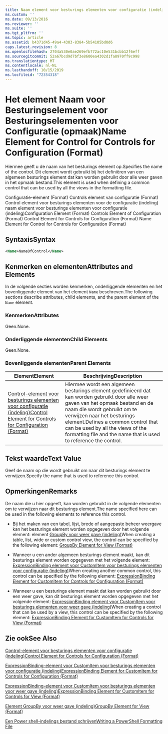 ```yaml
---
title: Naam element voor besturings elementen voor configuratie (indeling) | Microsoft Docs
ms.custom: ''
ms.date: 09/13/2016
ms.reviewer: ''
ms.suite: ''
ms.tgt_pltfrm: ''
ms.topic: article
ms.assetid: b4371d45-49a4-4303-8384-5b54105bd0d6
caps.latest.revision: 8
ms.openlocfilehash: 2704a530e0ae269efb772ac10e531bcbb12f6eff
ms.sourcegitcommit: 52a67bcd9d7bf3e8600ea4302d1fa8970ff9c998
ms.translationtype: MT
ms.contentlocale: nl-NL
ms.lasthandoff: 10/15/2019
ms.locfileid: "72354318"
---
```

# <a name="name-element-for-control-for-controls-for-configuration-format"></a><span data-ttu-id="87063-102">Het element Naam voor Besturingselement voor Besturingselementen voor Configuratie (opmaak)</span><span class="sxs-lookup"><span data-stu-id="87063-102">Name Element for Control for Controls for Configuration (Format)</span></span>

<span data-ttu-id="87063-103">Hiermee geeft u de naam van het besturings element op.</span><span class="sxs-lookup"><span data-stu-id="87063-103">Specifies the name of the control.</span></span> <span data-ttu-id="87063-104">Dit element wordt gebruikt bij het definiëren van een algemeen besturings element dat kan worden gebruikt door alle weer gaven in het opmaak bestand.</span><span class="sxs-lookup"><span data-stu-id="87063-104">This element is used when defining a common control that can be used by all the views in the formatting file.</span></span>

<span data-ttu-id="87063-105">Configuratie-element (Format) Controls element van configuratie (Format) Control element voor besturings elementen voor de configuratie (indeling) naam element voor besturings elementen voor configuratie (indeling)</span><span class="sxs-lookup"><span data-stu-id="87063-105">Configuration Element (Format) Controls Element of Configuration (Format) Control Element for Controls for Configuration (Format) Name Element for Control for Controls for Configuration (Format)</span></span>

## <a name="syntax"></a><span data-ttu-id="87063-106">Syntaxis</span><span class="sxs-lookup"><span data-stu-id="87063-106">Syntax</span></span>

```xml
<Name>NameOfControl</Name>

```

## <a name="attributes-and-elements"></a><span data-ttu-id="87063-107">Kenmerken en elementen</span><span class="sxs-lookup"><span data-stu-id="87063-107">Attributes and Elements</span></span>

<span data-ttu-id="87063-108">In de volgende secties worden kenmerken, onderliggende elementen en het bovenliggende element van het element `Name` beschreven.</span><span class="sxs-lookup"><span data-stu-id="87063-108">The following sections describe attributes, child elements, and the parent element of the `Name` element.</span></span>

### <a name="attributes"></a><span data-ttu-id="87063-109">Kenmerken</span><span class="sxs-lookup"><span data-stu-id="87063-109">Attributes</span></span>

<span data-ttu-id="87063-110">Geen.</span><span class="sxs-lookup"><span data-stu-id="87063-110">None.</span></span>

### <a name="child-elements"></a><span data-ttu-id="87063-111">Onderliggende elementen</span><span class="sxs-lookup"><span data-stu-id="87063-111">Child Elements</span></span>

<span data-ttu-id="87063-112">Geen.</span><span class="sxs-lookup"><span data-stu-id="87063-112">None.</span></span>

### <a name="parent-elements"></a><span data-ttu-id="87063-113">Bovenliggende elementen</span><span class="sxs-lookup"><span data-stu-id="87063-113">Parent Elements</span></span>

|<span data-ttu-id="87063-114">Element</span><span class="sxs-lookup"><span data-stu-id="87063-114">Element</span></span>|<span data-ttu-id="87063-115">Beschrijving</span><span class="sxs-lookup"><span data-stu-id="87063-115">Description</span></span>|
|-------------|-----------------|
|[<span data-ttu-id="87063-116">Control-element voor besturings elementen voor configuratie (indeling)</span><span class="sxs-lookup"><span data-stu-id="87063-116">Control Element for Controls for Configuration (Format)</span></span>](./control-element-for-controls-for-configuration-format.md)|<span data-ttu-id="87063-117">Hiermee wordt een algemeen besturings element gedefinieerd dat kan worden gebruikt door alle weer gaven van het opmaak bestand en de naam die wordt gebruikt om te verwijzen naar het besturings element.</span><span class="sxs-lookup"><span data-stu-id="87063-117">Defines a common control that can be used by all the views of the formatting file and the name that is used to reference the control.</span></span>|

## <a name="text-value"></a><span data-ttu-id="87063-118">Tekst waarde</span><span class="sxs-lookup"><span data-stu-id="87063-118">Text Value</span></span>

<span data-ttu-id="87063-119">Geef de naam op die wordt gebruikt om naar dit besturings element te verwijzen.</span><span class="sxs-lookup"><span data-stu-id="87063-119">Specify the name that is used to reference this control.</span></span>

## <a name="remarks"></a><span data-ttu-id="87063-120">Opmerkingen</span><span class="sxs-lookup"><span data-stu-id="87063-120">Remarks</span></span>

<span data-ttu-id="87063-121">De naam die u hier opgeeft, kan worden gebruikt in de volgende elementen om te verwijzen naar dit besturings element.</span><span class="sxs-lookup"><span data-stu-id="87063-121">The name specified here can be used in the following elements to reference this control.</span></span>

- <span data-ttu-id="87063-122">Bij het maken van een tabel, lijst, brede of aangepaste beheer weergave kan het besturings element worden opgegeven door het volgende element: element [GroupBy voor weer gave (indeling)](./groupby-element-for-view-format.md)</span><span class="sxs-lookup"><span data-stu-id="87063-122">When creating a table, list, wide or custom control view, the control can be specified by the following element: [GroupBy Element for View (Format)](./groupby-element-for-view-format.md)</span></span>

- <span data-ttu-id="87063-123">Wanneer u een ander algemeen besturings element maakt, kan dit besturings element worden opgegeven met het volgende element: [ExpressionBinding element voor CustomItem voor besturings elementen voor configuratie (indeling)](./expressionbinding-element-for-customitem-for-controls-for-configuration-format.md)</span><span class="sxs-lookup"><span data-stu-id="87063-123">When creating another common control, this control can be specified by the following element: [ExpressionBinding Element for CustomItem for Controls for Configuration (Format)](./expressionbinding-element-for-customitem-for-controls-for-configuration-format.md)</span></span>

- <span data-ttu-id="87063-124">Wanneer u een besturings element maakt dat kan worden gebruikt door een weer gave, kan dit besturings element worden opgegeven met het volgende element: [ExpressionBinding element voor CustomItem voor besturings elementen voor weer gave (indeling)](./expressionbinding-element-for-customitem-for-controls-for-view-format.md)</span><span class="sxs-lookup"><span data-stu-id="87063-124">When creating a control that can be used by a view, this control can be specified by the following element: [ExpressionBinding Element for CustomItem for Controls for View (Format)](./expressionbinding-element-for-customitem-for-controls-for-view-format.md)</span></span>

## <a name="see-also"></a><span data-ttu-id="87063-125">Zie ook</span><span class="sxs-lookup"><span data-stu-id="87063-125">See Also</span></span>

[<span data-ttu-id="87063-126">Control-element voor besturings elementen voor configuratie (indeling)</span><span class="sxs-lookup"><span data-stu-id="87063-126">Control Element for Controls for Configuration (Format)</span></span>](./control-element-for-controls-for-configuration-format.md)

[<span data-ttu-id="87063-127">ExpressionBinding-element voor CustomItem voor besturings elementen voor configuratie (indeling)</span><span class="sxs-lookup"><span data-stu-id="87063-127">ExpressionBinding Element for CustomItem for Controls for Configuration (Format)</span></span>](./expressionbinding-element-for-customitem-for-controls-for-configuration-format.md)

[<span data-ttu-id="87063-128">ExpressionBinding-element voor CustomItem voor besturings elementen voor weer gave (indeling)</span><span class="sxs-lookup"><span data-stu-id="87063-128">ExpressionBinding Element for CustomItem for Controls for View (Format)</span></span>](./expressionbinding-element-for-customitem-for-controls-for-view-format.md)

[<span data-ttu-id="87063-129">Element GroupBy voor weer gave (indeling)</span><span class="sxs-lookup"><span data-stu-id="87063-129">GroupBy Element for View (Format)</span></span>](./groupby-element-for-view-format.md)

[<span data-ttu-id="87063-130">Een Power shell-indelings bestand schrijven</span><span class="sxs-lookup"><span data-stu-id="87063-130">Writing a PowerShell Formatting File</span></span>](./writing-a-powershell-formatting-file.md)
